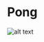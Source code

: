 # Pong
![alt text]([http://url/to/img.png](https://github.com/althea-code/Pong/blob/main/screenshot_1.PNG)https://github.com/althea-code/Pong/blob/main/screenshot_1.PNG)
